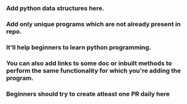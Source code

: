 <h3>Add python data structures here.<h3>
<h3>Add only unique programs which are not already present in repo.<h3>
<h3>It'll help beginners to learn python programming.<h3>
<h3>You can also add links to some doc or inbuilt methods to perform the same functionality for which you're adding the program.<h3>
<h3>Beginners should try to create atleast one PR daily here<h3>

